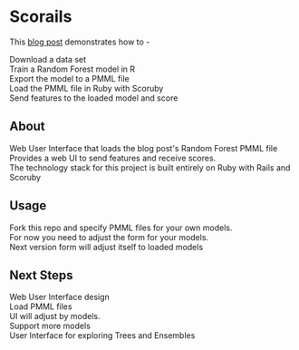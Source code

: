 # Scorails


This <a href="https://medium.com/@aschers/deploy-machine-learning-models-from-r-research-to-ruby-go-production-with-pmml-b41e79445d3d">blog post</a> demonstrates how to - 

Download a data set                                    <br>
Train a Random Forest model in R  <br>
Export the model to a PMML file                    <br>
Load the PMML file in Ruby with Scoruby  <br>
Send features to the loaded model and score 

## About  
Web User Interface that loads the blog post's Random Forest PMML file   <br>
Provides a web UI to send features and receive scores. <br>
The technology stack for this project is built entirely on Ruby with Rails and Scoruby<br>
## Usage

Fork this repo and specify PMML files for your own models.         
For now you need to adjust the form for your models.          
Next version form will adjust itself to loaded models

## Next Steps                                                        
Web User Interface design                                                     <br>
Load PMML files                                                   <br>
UI will adjust by models.                                         <br>
Support more models                                               <br>
User Interface for exploring Trees and Ensembles                              <br>



